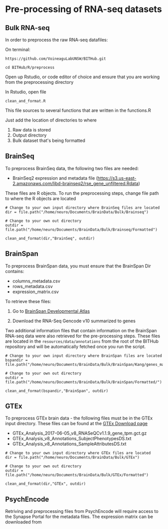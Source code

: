 # Pre-processing of RNA-seq datasets 

## Bulk RNA-seq
In order to preprocess the raw RNA-seq datafiles: 

On terminal:

```
https://github.com/VoineaguLabUNSW/BITHub.git

cd BITHub/R/preprocess
```

Open up Rstudio, or code editor of choice and ensure that you are working from the preprocessing directory 

In Rstudio, open file 

```
clean_and_format.R
```

This file sources to several functions that are written in the functions.R 


Just add the location of directories to where 
1) Raw data is stored 
2) Output directory 
3) Bulk dataset that's being formatted 

## BrainSeq 

To preprocess BrainSeq data, the following two files are needed: 

* BrainSeq2 expression and metadata file (https://s3.us-east-2.amazonaws.com/libd-brainseq2/rse_gene_unfiltered.Rdata)

These files are R objects. To run the preprocessing steps, change file path to where the R objects are located 

```{r}
# Change to your own input directory where BrainSeq files are located 
dir = file.path("/home/neuro/Documents/BrainData/Bulk/Brainseq")

# Change to your own out directory
outdir = file.path("/home/neuro/Documents/BrainData/Bulk/Brainseq/Formatted")

clean_and_format(dir,"BrainSeq", outdir)
```


## BrainSpan

To preprocess BrainSpan data, you must ensure that the BrainSpan Dir contains:

* columns_metadata.csv
* rows_metadata.csv
* expression_matrix.csv

To retrieve these files: 

1) Go to [BrainSpan Developmental Atlas](https://www.brainspan.org/static/download.html) 

2) Download the RNA-Seq Gencode v10 summarized to genes 

Two additional information files that contain information on the BrainSpan RNA-seq data were also retrieved for the pre-processing steps. These files are located in the `resources/data/annotations` from the root of the BITHub repository and will be automatically fetched once you run the script.  

```{r}
# Change to your own input directory where BrainSpan files are located 
bspandir = file.path("/home/neuro/Documents/BrainData/Bulk/BrainSpan/Kang/genes_matrix_csv")

# Change to your own out directory
outdir = file.path("/home/neuro/Documents/BrainData/Bulk/BrainSpan/Formatted/")

clean_and_format(bspandir,"BrainSpan", outdir)
```

## GTEx 

To preprocess GTEx brain data - the following files must be in the GTEx input directory. These files can be found at the [GTEx Download page](https://gtexportal.org/home/datasets)

* GTEx_Analysis_2017-06-05_v8_RNASeQCv1.1.9_gene_tpm.gct.gz 
* GTEx_Analysis_v8_Annotations_SubjectPhenotypesDS.txt 
* GTEx_Analysis_v8_Annotations_SampleAttributesDS.txt


```
# Change to your own input directory where GTEx files are located 
dir = file.path("/home/neuro/Documents/BrainData/Bulk/GTEx")

# Change to your own out directory
outdir = file.path("/home/neuro/Documents/BrainData/Bulk/GTEx/Formatted")

clean_and_format(dir,"GTEx", outdir)
```

## PsychEncode 

Retriving and preprocessing files from PsychEncode will require access to the Synapse Portal for the metadata files. 
The expression matrix can be downloaded from 

